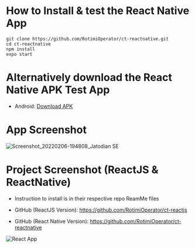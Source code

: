 # How to Install & test the React Native App

```
git clone https://github.com/RotimiOperator/ct-reactnative.git
cd ct-reactnative
npm install
expo start
```

# Alternatively download the React Native APK Test App

- Android: [Download APK](https://github.com/RotimiOperator/ct-reactnative/raw/master/android/Jatodian%20SE.apk)


# App Screenshot

![Screenshot_20220206-194808_Jatodian SE](https://user-images.githubusercontent.com/18402496/152697386-5b3529d0-56aa-4881-8aaf-cfc35715a17e.png)



# Project Screenshot (ReactJS & ReactNative)

- Instruction to install is in their respective repo ReamMe files 

 - GitHub (ReactJS Version): https://github.com/RotimiOperator/ct-reactjs 

 - GitHub (React Native Version): https://github.com/RotimiOperator/ct-reactnative 

![React App](https://user-images.githubusercontent.com/18402496/152697412-fa830b4c-8b8b-4fc7-88b3-d57953b67ecc.png)
